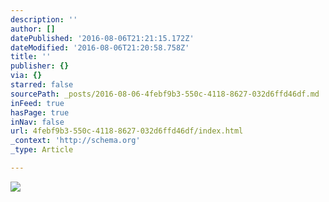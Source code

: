 ```yaml
---
description: ''
author: []
datePublished: '2016-08-06T21:21:15.172Z'
dateModified: '2016-08-06T21:20:58.758Z'
title: ''
publisher: {}
via: {}
starred: false
sourcePath: _posts/2016-08-06-4febf9b3-550c-4118-8627-032d6ffd46df.md
inFeed: true
hasPage: true
inNav: false
url: 4febf9b3-550c-4118-8627-032d6ffd46df/index.html
_context: 'http://schema.org'
_type: Article

---
```

![](https://the-grid-user-content.s3-us-west-2.amazonaws.com/269efb00-af80-456a-8ac2-bf558fb66bb0.jpg)